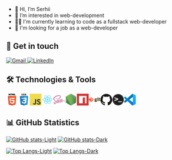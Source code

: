 - 👋 Hi, I’m Serhii
- 🧩 I’m interested in web-development
- 👨‍🎓 I'm currently learning to code as a fullstack web-developer
- 👀 I'm looking for a job as a web-developer

## 📣 Get in touch
<a href="mailto:sv.moskalyov@gmail.com" rel="noopener noreferrer" target="_blank"><img alt="Gmail" src="https://img.shields.io/badge/Gmail-D14836?&logo=gmail&logoColor=white" /> </a>
<a href="https://www.linkedin.com/in/.../" rel="noopener noreferrer" target="_blank"><img alt="LinkedIn" src="https://img.shields.io/badge/linkedin-0077B5?&logo=linkedin&logoColor=white" /></a>

## 🛠 Technologies & Tools
<img align="left" alt="HTML5" width="32px" src="https://raw.githubusercontent.com/github/explore/80688e429a7d4ef2fca1e82350fe8e3517d3494d/topics/html/html.png" />
<img align="left" alt="CSS3" width="32px" src="https://raw.githubusercontent.com/github/explore/80688e429a7d4ef2fca1e82350fe8e3517d3494d/topics/css/css.png" />
<img align="left" alt="JavaScript" width="32px" src="https://raw.githubusercontent.com/github/explore/80688e429a7d4ef2fca1e82350fe8e3517d3494d/topics/javascript/javascript.png" />
<img align="left" alt="React" width="32px" src="https://raw.githubusercontent.com/github/explore/80688e429a7d4ef2fca1e82350fe8e3517d3494d/topics/react/react.png" />
<img align="left" alt="Sass" width="32px" src="https://raw.githubusercontent.com/github/explore/80688e429a7d4ef2fca1e82350fe8e3517d3494d/topics/sass/sass.png" />
<img align="left" alt="Node.js" width="32px" src="https://raw.githubusercontent.com/github/explore/80688e429a7d4ef2fca1e82350fe8e3517d3494d/topics/nodejs/nodejs.png" />
<img align="left" alt="npm" width="32px" src="https://raw.githubusercontent.com/github/explore/80688e429a7d4ef2fca1e82350fe8e3517d3494d/topics/npm/npm.png" />
<img align="left" alt="Git" width="32px" src="https://raw.githubusercontent.com/github/explore/80688e429a7d4ef2fca1e82350fe8e3517d3494d/topics/git/git.png" />
<img align="left" alt="GitHub" width="32px" src="https://raw.githubusercontent.com/github/explore/78df643247d429f6cc873026c0622819ad797942/topics/github/github.png" />
<img align="left" alt="Terminal" width="32px" src="https://raw.githubusercontent.com/github/explore/80688e429a7d4ef2fca1e82350fe8e3517d3494d/topics/terminal/terminal.png" />
<img alt="Visual Studio Code" width="32px" src="https://raw.githubusercontent.com/github/explore/80688e429a7d4ef2fca1e82350fe8e3517d3494d/topics/visual-studio-code/visual-studio-code.png" />

## 📊 GitHub Statistics
<!---
[![GitHub stats-Light](https://github-readme-stats.vercel.app/api?username=svmoskalyov&show_icons=true&hide=stars,issues&bg_color=00000000&icon_color=ff652f&theme=default#gh-light-mode-only)](https://github.com/svmoskalyov/github-readme-stats#gh-light-mode-only)
[![GitHub stats-Dark](https://github-readme-stats.vercel.app/api?username=svmoskalyov&show_icons=true&hide=stars,issues&bg_color=00000000&icon_color=ff652f&theme=default#gh-dark-mode-only)](https://github.com/svmoskalyov/github-readme-stats#gh-dark-mode-only)
--->

[![GitHub stats-Light](https://github-readme-stats.vercel.app/api?username=svmoskalyov&show_icons=true&icon_color=ffc600&hide=stars,issues&theme=vue#gh-light-mode-only)](https://github.com/svmoskalyov/github-readme-stats#gh-light-mode-only)
[![GitHub stats-Dark](https://github-readme-stats.vercel.app/api?username=svmoskalyov&show_icons=true&icon_color=ffc600&hide=stars,issues&bg_color=00000000&theme=vue-dark#gh-dark-mode-only)](https://github.com/svmoskalyov/github-readme-stats#gh-dark-mode-only)

[![Top Langs-Light](https://github-readme-stats.vercel.app/api/top-langs/?username=svmoskalyov&langs_count=6&layout=compact&bg_color=00000000&theme=vue#gh-light-mode-only)](https://github.com/svmoskalyov/github-readme-stats#gh-light-mode-only)
[![Top Langs-Dark](https://github-readme-stats.vercel.app/api/top-langs/?username=svmoskalyov&langs_count=6&layout=compact&bg_color=00000000&theme=vue-dark#gh-dark-mode-only)](https://github.com/svmoskalyov/github-readme-stats#gh-dark-mode-only)

<!---
svmoskalyov/svmoskalyov is a ✨ special ✨ repository because its `README.md` (this file) appears on your GitHub profile.
You can click the Preview link to take a look at your changes.
--->
